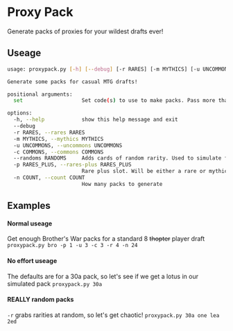 # Proxy Pack
Generate packs of proxies for your wildest drafts ever!


## Useage
```bash
usage: proxypack.py [-h] [--debug] [-r RARES] [-m MYTHICS] [-u UNCOMMONS] [-c COMMONS] [--randoms RANDOMS] [-p RARES_PLUS] [--mythic-chance MYTHIC_CHANCE] [-n COUNT] set

Generate some packs for casual MTG drafts!

positional arguments:
  set                   Set code(s) to use to make packs. Pass more than one for chaos packs!

options:
  -h, --help            show this help message and exit
  --debug
  -r RARES, --rares RARES
  -m MYTHICS, --mythics MYTHICS
  -u UNCOMMONS, --uncommons UNCOMMONS
  -c COMMONS, --commons COMMONS
  --randoms RANDOMS     Adds cards of random rarity. Used to simulate foil/alt art/transformers/ whatever else WotC decides we need. Can also be used to generate _really_ random packs
  -p RARES_PLUS, --rares-plus RARES_PLUS
                        Rare plus slot. Will be either a rare or mythic
  -n COUNT, --count COUNT
                        How many packs to generate
```

## Examples
#### Normal useage
Get enough Brother's War packs for a standard 8 ~~thopter~~ player draft
```proxypack.py bro -p 1 -u 3 -c 3 -r 4 -n 24```

#### No effort useage
The defaults are for a 30a pack, so let's see if we get a lotus in our simulated pack
```proxypack.py 30a```

#### REALLY random packs
`-r` grabs rarities at random, so let's get chaotic!
```proxypack.py 30a one lea 2ed```